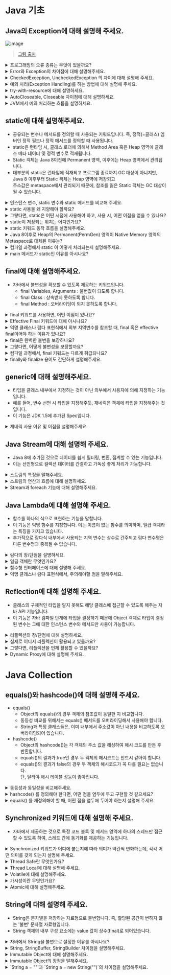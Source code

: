 # Java 기초

## Java의 Exception에 대해 설명해 주세요.

  ![image](https://github.com/HyuckJuneHong/Tech-Interview/assets/31675711/56efe881-6e81-4275-8d1b-d55b7c674c34)
  > [그림 출처](https://velog.io/@agugu95/java-exception-and-error)


  <details>
    <summary>프로그래밍의 오류 종류는 무엇이 있을까요?</summary>

    - 컴파일 에러
      - 컴파일 시 발생하는 에러입니다.
      - 컴파일 단계에서 오류 발견 시, 컴파일러가 에러 메시지를 출력해주는 에러를 말합니다.
    - 런타임 에러
      - 실행 시 발생하는 에러입니다.
      - 컴파일 문제가 없더라도, 프로그램 실행 중에 에러가 발생해 잘못된 결과를 얻거나, 
        외부적인 요인으로 프로그램이 비정상 종료되는 에러를 말합니다.
    - 논리적 에러
      - 실행은 되지만, 의도와 다르게 동작하는 에러입니다.
      - 일종의 버그라고 할 수 있습니다.
      - 실행 및 작동에 아무 문제가 없지만, 결과가 예상과 다른 에러입니다.
  </details>
  <details>
    <summary>Error와 Exception의 차이점에 대해 설명해주세요.</summary>

    자바에서의 오류는 프로그램 실행 중 어떤 원인에 의해 오작동 혹은 비정상 종료되는 경우를 프로그램 오류라고 합니다.
    자바에서 이 오류가 Error(에러)와 Exception(예외)로 나뉘는데, 메모리 부족같은 복구할 수 없는 오류를 에러라고 하고
    NPE와 같이, 예측해서 상황에 맞게 처리할 수 있는 오류를 예외라고 합니다.
    
    - 에러(Error)
      - 시스템이 종료되어야할 수준과 같이 수습할 수 없는 심각한 문제입니다.
      - 이는 개발자가 미리 예측하여 방지할 수 없습니다.
      - Ex) StackOverflowError : 호출의 깊이가 깊어지거나, 재귀가 지속되어 stack overflow 발생 시, 던지는 에러입니다.
      - Ex) OutOfMemoryError : JVM이 할당한 메모리 부족으로 더 이상 객체를 할당할 수 없을 때 던지는 에러입니다.
                               이는, GC에 의해 추가적인 메모리가 확보되지 못하는 상황이기도 합니다.
    - 예외(Exception)
      - 이는 개발자가 미리 예측해서 상황에 맞는 예외처리를 할 수 있습니다.
      - 예외는 오류와 다르게 개발자가 임의로 예외를 던질 수 있습니다.
      - 예외는 RuntimeException과 Exception으로 나뉩니다.
      - Ex) NullPointerException : 객체가 필요한 경우에 null을 사용하려고 시도한 경우 던지는 예외입니다.
      - Ex) IllegalArgumentException : 메서드가 허가되지 않거나 부적절한 Argument를 받았을 때, 던지는 예외입니다.
    
    - 공통점
      - 오류나 예외 모두 Object 클래스를 상속 받는 Throwable 클래스를 상속 받습니다.
      - Throwable 객체는 오류나 예외에 대한 메시지를 담고, 예외가 연결될 때 해당 예외의 정보를 기록합니다.
        이를 위해, Throwable 클래스에는 getMessage()와 printStackTrace() 함수가 구현되어 있습니다.
  </details>
  <details>
    <summary>CheckedException, UncheckedException 의 차이에 대해 설명해 주세요.</summary>

    - CheckedException (컴파일 에외 클래스들)
      - 예외 처리하지 않을 시, 컴파일되지 않기 때문에, 예외 처리가 필수입니다.
      - JVM 외부와 통신(네트워크, 파일 시스템 등) 시, 주로 사용됩니다.
      - RuntimeException을 상속받지 않는 모든 예외를 말합니다.
      - Ex) IOExceptiom, SQLException 등
    - UncheckedException (런타임 예외 클래스들)
      - 예외 처리하지 않아도, 컴파일이 가능합니다.
      - RuntimeException을 상속받는 모든 예외입니다.
      - Ex) NPE, IndexOutOfBoundException 등
  </details>
  <details>
    <summary>예외 처리(Exception Handling)를 하는 방법에 대해 설명해 주세요.</summary>

    - `try-catch`문으로 감싸서 복구 및 전환하거나, Throws로 던져서 회피하여 처리할 수 있습니다.
      1. 예외 복구 전략 : try-catch를 사용해 예외가 발생해도 애플리케이션이 정상적으로 동작할 수 있도록 처리하는 전략
      2. 예외 회피 전략 : 예외 발생 시, throws를 활용해 호출된 부분으로 예외를 던져서 회피하는 전략
      3. 예외 전환 전략 : Checked Exception을 명확하게 어떤 문제가 발생하는 지 Unchecked Exception으로 전환하는 전략
  </details>
  <details>
    <summary>try-with-resource에 대해 설명하세요.</summary>

    try-with-resource는 try 블록이 끝날 때, 자동으로 자원을 해제해주는 기능입니다.

    - 보통 DB, Network, File 등과 같은 자원을 사용 후 자원을 해제해야 하는데, 실수 및 에러로 인해, 자원이 해제되지 않을 수 있습니다.
    - 이 `try-with-resource`문을 이용하면, try 블록이 끝나자마자 자동으로 할당된 자원을 해제해 줍니다.
    - 단, `try-with-resource`을 사용하려면, AutoCloseable 인터페이스를 구현하고 있어야 합니다.

    - 특징
      - 자원 반납에 의해 코드가 복잡해지던 문제를 해결
      - 실수 및 에러로 인해 자원을 반납하지 못하던 문제 해결
      - 에러 스택 트레이스가 누락되던 문제 해결
      - Java 7에 도입
  </details>
  <details>
    <summary>AutoCloseable, Closeable 차이점에 대해 설명하세요.</summary>

    이 둘은 거의 똑같은데, Closeable은 IOException으로 범위가 더 좁습니다. 
    하지만 Closeable이 AutoCLoseable보다 더 오래된 인터페이스입니다.
    때문에, Closeable 인터페이스 부모 인터페이스인 AutoCloseable을 추가함으로써, 
    하위 호환성을 달성함과 동시에 변경 작업에 대한 수고를 덜었습니다.
    만약, Closeable을 부모로 만들었다면, 기존에 이를 사용하던 클래스들을 모두 AutoCloseable로 수정해야 합니다.

    - Closeable
      - backward compatiblity를 유지하기 위해 남아 있습니다.
      - JDK 5에 도입되었습니다.
      - `void close() throws IOException`
      - AutoCloseable의 자식 인터페이스입니다.      
    - AutoCloseable
      - try-with-resources statement를 위해 도입 되었습니다.
      - JDK 7에 도입되었습니다.
      - `void close() throws Exception`
      - Closeable의 부모 인터페이스입니다.
  </details>
  <details>
    <summary>JVM에서 예외 처리하는 흐름을 설명하세요.</summary>

    1. 예외 발생
      - JVM은 예외 객체를 생성하고 예외를 발생시킨 메서드의 호출 스택을 추적합니다.
    2. 예외 객체 전파
      - JVM은 예외를 발생시킨 메서드에서 예외 처리 코드를 찾고, 없는 경우 예외 객체를 호출 스택에서 상위 메서드로 전파합니다.
      - 예외 처리 코드 : 프로그램의 갑작스런 종료를 막고, 정상 실행을 유지할 수 있는 코드, 예를 들어 try-catch
    3. 예외 처리
      - 예외 객체가 상위로 전파되면 catch 블록을 찾고 없다면, 예외를 다시 상위 메서드로 전파합니다.
    4. 예외 처리 실패
       - 상위에서도 catch가 없으면 JVM은 처리하지 못한 것으로 판단하고 해당 예외를 처리할 수 있는 DefaultExceptionHandler를 호출합니다.
    5. DefaultExceptionHandler 실행
       - 예외 객체에 대한 정보, 예외를 처리하거나 스냅샷 정보를 수집해 디버깅을 위한 정보로 제공합니다.   
  </details>

</details>

## static에 대해 설명해주세요.

  - 공유되는 변수나 메서드를 정의할 때 사용되는 키워드입니다. 즉, 정적(=클래스) 멤버인 정적 필드나 정적 메서드를 정의할 때 사용됩니다.
  - static은 런타임 시, 클래스 로더에 의해서 Method Area 혹은 Heap 영역에 클래스 메타 데이터 및 정적 변수로 적재됩니다.
  - Static 객체는 Java 8이전에 Permanent 영역, 이후에는 Heap 영역에서 관리됩니다.
  - 대부분의 static은 런타임에 적재되고 프로그램 종료까지 GC 대상이 아니지만, Java 8 이후부터 Static 객체는 Heap 영역에 저장되고 <br/>
    주소값은 metaspace에서 관리되기 때문에, 참조를 잃은 Static 객체는 GC 대상이 될 수 있습니다.

  <details>
    <summary>인스턴스 변수, static 변수와 static 메서드를 비교해 주세요.</summary>

    - 인스턴스 변수(non-static 변수)
      - 클래스 내에 선언된 변수를 말합니다.
      - 객체 생성 시마다 매번 새로운 변수가 생성됩니다.
      - 클래스 변수와 달리 공유되지 않습니다.
    - static 변수
      - 특정 클래스에서 공용으로 함께 사용할 수 있는 변수를 만들고자 하는 경우 사용됩니다.
      - 힙 영역이 아닌, 메서드 영역에 저장되며, 클래스 당 단 하나만 생성됩니다.
      - 접근의 경우 클래스, 인스턴스 둘 다 가능하지만, 클래스 접근을 권장합니다.
    - static 메서드
      - 인스턴스 변수가 별도로 필요하지 않고, 단순히 기능만 제공할 때 사용됩니다.
      - static 메서드 내에서는 static method와 static 변수만 사용 가능합니다.
  </details>
  <details>
    <summary>static 사용을 왜 지양해야 할까요?</summary>

    - `메모리가 낭비`됩니다.
      - 대부분의 static은 프로그램 실행 시점에 메모리에 할당하며, 프로그램 종료 시점까지 메모리에서 해제되지 않기 때문입니다.
    - `별도의 동기화 전략을 수립`해야 합니다.
      - static은 전역에서 접근이 가능하기 때문입니다.
      - 전역에서 접근 가능하므로, 가변보다는 불변으로 선언하는 것이 좋습니다.
      - 만약, 동시성을 제어해 Thread-safe하게 구현한다면 성능이 떨어지게 됩니다.
    - `런타임 다형성이 불가능`합니다.
      - static으로만 이뤄진 메서드를 사용하는 객체는 메모리를 할당해서 사용하지 않고 해당 메서드에 바로 접근하여 호출하기 때문입니다.
    - `객체 상태를 이용할 수 없습니다.`
      - 대부분 static은 프로그램 실행 시점에 메모리에 올라가므로, 정적 메서드 안에서 초기화되지 않은 필드를 사용하면, 문제가 생길 수 있습니다. 
        즉, 정적 메서드 안에선 정적 변수만 사용할 수 있습니다.
      - 반대로, 정적 메서드가 아닌 일반 메서드들은 객체 내의 상태를 통해 메서드를 구현해줄 수 있으므로 상태에 따라 다양한 구현이 가능합니다.
        즉, 객체 내에 정적 메서드가 많을 수록 외부 값에 의존하는 수동적인 객체가 됩니다.
    - `테스트하기가 어렵습니다.`
      - 정적 변수는 전역으로 관리되기 때문에, 프로그램 전체에서 이 필드에 접근하고 수정할 수 있습니다.
        즉, 해당 필드를 추론하기 어려워 테스트하기가 까다롭습니다.
  </details>
  <details>
    <summary>그렇다면, static은 어떤 시점에 사용해야 하고, 사용 시, 어떤 이점을 얻을 수 있나요?</summary>

    - 자주 사용되는 상수를 정의할 때 사용할 수 있습니다.
      - `private static final` 키워드를 이용해 불변 변수인 상수를 정의하여 메모리를 아낄 수 있습니다.
    - 유틸리티 클래스를 정의할 때 사용할 수 있습니다.
      - 인스턴스 메서드와 인스턴스 변수를 제공하지 않고, 데이터 처리만을 위한 정적 메서드인 유틸리티 클래스를 정의하여 유용하게 사용할 수 있습니다.
      - 즉, 객체 상태가 필요 없고 여러 객체에서 데이터를 처리하는 공통 로직이 필요할 때 사용할 수 있습니다.
      - 예를 들어, Java의 Math Class는 상수 외에 인스턴스 변수가 하나도 없고 오로지 계산을 위한 정적 메서드만 제공합니다.
  </details>
  <details>
    <summary>static이 저장되는 위치는 어디인가요?</summary>

    static으로 선언된 변수는 Class Variables 영역에 저장됩니다.
    만약, final이 함께 사용된다면, Constant Pool에 값이 복사되어 값 조회 시, 바로 조회하기 때문에, 성능을 높여줍니다.

    - Java 8 이전
      - 8 이전의 Heap을 보면 Permanent 영역이 존재하고 이 안에 클래스 메타 데이터, 정적 변수 등이 저장됩니다.
      - 이때, Permanent 영역은 Method Area에 해당하므로 Java 8 이전의 static 변수는 메소드 영역에 저장되는 것이 맞습니다.
    - Java 8 이후
      - 8 이후 힙은 Permanent 영역이 사라지고 해당 영역에서 관리하던 클래스 메타 데이터는 Heap 외부의 Metaspace라는
        네이티브 메모리에 관리되도록 바뀌었고, String Pool과 클래스 정적 변수는 Heap 영역에서 관리되도록 바뀌었습니다.
      - 즉, Java 8 이후부터 static은 Heap 영역에서 관리됩니다. (참고: string pool은 Java 7부터)

    - Permanent 영역
      - 클래스 내부의 메타 데이터를 저장하는 영역
      - Heap 영역에 속하며, Class, Method Meta Data, Static Object, Variable, Constant Pool 등을 관리
      - Java 8 이전에는 Method Area로 사용.
      - Java 8 이후 이 영역은 사라지고 Metaspace 영역으로 대체
    - Metaspace 영역
      - Java 8부터 생긴 영역으로 Permanent 영역이 관리하던 정보를 저장.
      - Permanent 영역과는 다르게 Native Memory 영역으로서 JVM이 아닌 OS에서 관리
      - Method Area이 이 영역에 속한다.

    - Class Metadata
      - Method Area에 저장되는 정보 단위
      - Class Metadata가 저장되는 Method Area(Metaspace)는 Heap 영역에서 관리되기 때문에, 
        static 변수를 참조하지 않는 상황이 오면 GC 대상이 될 수 있습니다.
      - 즉, Class Metadata가 GC 대상이 되면, 자동적으로 static 변수들도 GC 대상이 됩니다.
    - Method Area에 저장되는 정보
      - Type 정보 : name, sub class name, modifier 등
      - Field 정보 : type, modifier 등
      - Method 정보 : Construtor를 포함한 모든 메소드 메타 데이터
      - Runtime Constant Pool : Type, Field, Method의 모든 레퍼런스 정보
                                JVM은 이 영역을 통해, 실제 메모리 상 주소를 찾아 참조합니다.
      - Class Variable : static 키워드로 선언된 변수를 저장합니다. 
                         클래스 변수를 관리하는 곳이기 때문에, 모든 인스턴스에 공유되며 인스턴스 없이 접근이 가능합니다.
                         final static 변수는 상수로 치환되어 Method Area의 Constant Pool에 값을 복사합니다.
                         클래스를 사용하기 이전에 이 변수들은 미리 메모리를 할당 받습니다.
  </details>
  <details>
    <summary>static 키워드 동작 흐름을 설명해주세요.</summary>

    [정리]
      1-1. static만 선언된 경우 Class Variables 영역에 값을 참조합니다.
      1-2. static만 선언된 경우 동시성 이슈가 발생할 수 있습니다.
      1-3. thread-safe하게 한다면 성능 이슈가 발생합니다.
  
      2-1. static과 final로 선언된 경우, Constant pool 영역에 값을 참조합니다.
      2-2. thread-safe하고 성능 이슈도 발생하지 않게 됩니다.

      3-1. Constant Pool에 복사된 값이 수정이 일어나면 Class Metadata를 갱신해야하기 때문에, 가변 변수는 따로 관리합니다.
      3-2. lazy-loading으로 static 변수 초기화 시점을 조절해 메모리를 효율적으로 사용할 수 있습니다.

    [static 키워드만 사용된 변수 호출 동작 흐름]
      - 메모리 할당 및 초기화 단계
        1. 클래스로더에 의해 메모리를 할당받고 static initializer에 의해 값을 초기화합니다.
        2. 메모리 영역의 Class Variable 영역에 변수값이 저장됩니다.
        3. 클래스의 Constant Pool에 Class Variable의 참조 값이 저장됩니다.
      - 호출 단계
        1. Constant Pool의 메모리 공간의 시작 지점을 조회합니다.
        2. Constant Pool에 저장된 참조 값을 읽습니다.
        3. Class Variables에서 실제 값을 읽습니다.
    [static과 final 키워드가 사용된 변수 호출 동작]
      - 메모리 할당 및 초기화 단계
        1. 선언된 변수는 메모리를 할당받고 static initializer에 의해 값을 초기화합니다.
        2. 메모리 영역의 Class Variable 영역에 실제 값이 저장됩니다.
        3. 클래스의 Constant Pool에 Class Variable의 실제 값이 복사됩니다.
      - 호출 단계
        1. Constant Pool의 메모리 공간의 시작 지점을 조회합니다.
        2. Constant Pool에 저장된 실제 값을 읽습니다.
    [왜, 차이가 발생할까?]
      - Constant Pool에 복사된 값을 수정하는 연산이 진행되면, Class Metadata를 갱신해야 하고,
        데이터 정합성을 위해 생기는 락에 의해 성능이 떨어질 수 있기 때문입니다.
      - 즉, 변경 가능성이 있는 변수를 따로 관리한다고 볼 수 있습니다.
    [static 변수가 바로 초기화되지 않는 상황]
      - static 변수들이 초기화되는 시점은 항상 클래스의 인스턴스가 생성되는 시점이라고 볼 수 없습니다.
        즉, static 변수를 Lazy Loading해 효율적으로 메모리를 사용할 수 있습니다.
      - 예를 들어, static 메서드는 호출 시점에 초기화되는 방식을 이용해 static variables가 선언된 inner class 인스턴스 생성을 제어하면,
        static 변수의 초기화 시점을 원하는 순간으로 조절할 수 있습니다.
  </details>
  <details>
    <summary>Java 8이후로 Heap의 Permanent(PermGen) 영역이 Native Memory 영역의 Metaspace로 대체된 이유는? </summary>
    
    - 결론부터 말씀드리면, OOM(OutOfMemory) 에러의 발생 가능성을 줄이기 위해서입니다.
    - PermGen은 고정 메모리 사이즈를 가지고 있기 때문에, MAX 값이 반드시 설정해야 해서 메모리 관리의 불편함이 있었습니다.
      만약, MAX 값을 설정하지 않으면 Default 값이 설정됩니다.
    - 어쨌든, 이 MAX 값을 넘어서는 순간, OOM이 발생하는데, 이 문제점을 해결하기 위해 Metaspace로 대체된 것입니다.
    - Metaspace의 메모리 MAX 값은 기본값이 64 bit Integer의 최댓값이기 때문에, 특별한 경우가 아닌 이상 신경쓰지 않아도 됩니다.
  </details>
  <details>
    <summary>컴파일 과정에서 static 이 어떻게 처리되는지 설명해주세요.</summary>

    - static 키워드가 붙은 멤버는 클래스 로딩 시점(런타임 시점)에 메모리에 할당됩니다.
    - 이는 컴파일 과정에서 이뤄지는 것이 아닌 JVM이 클래스를 로딩하고 초기화하는 과정에서 이뤄집니다.
    - static 키워드가 붙은 멤버는 클래스 레벨에서 관리되기 때문에, 해당 클래스의 모든 인스턴스에서 동일한 멤버에 접근할 수 있습니다.
  </details>
  <details>
    <summary>main 메서드가 static인 이유를 아시나요?</summary>
    
    - 프로그램 실행 순간에 메모리에 할당되어야 하고 GC의 정리 대상이 되어서는 안되기 때문입니다.
  </details>

</details>

## final에 대해 설명해주세요.

  - 자바에서 불변성을 확보할 수 있도록 제공하는 키워드입니다.
    - final Variables, Arguments : 불변값이 되도록 합니다.
    - final Class : 상속받지 못하도록 합니다.
    - final Method : 오버라이딩이 되지 못하도록 합니다.
  
  <details>
    <summary>final 키워드를 사용하면, 어떤 이점이 있나요?</summary>

    - 최초 할당 후 해당 값을 변경할 수 없어 안정성을 높이고, 버그를 방지할 수 있습니다.
  </details>
  <details>
    <summary>Effective Final 키워드에 대해 아시나요?</summary>

    - 변수에 final 키워드를 사용하지 않아도 초기화 후 변경되지 않는 변수라면, 컴파일러가 final 변수로 인식하는 것을 말합니다.
    - 이는 Lambda가 final을 명시하지 않은 지역 변수를 사용할 수 있도록 하기 위해 Java 8이후로 도입된 기능입니다.
  </details>
  <details>
    <summary>익명 클래스나 람다 표현식에서 외부 지역변수를 참조할 때, final 혹은 effective final이어야 하는 이유가 있나요?</summary>

    - 멀티 스레드에서는 지역 변수를 사용하는 스레드와 람다식을 사용하는 스레드가 다를 수 있습니다.
      예를 들어, 지역변수는 클래스 변수나 인스턴스 변수와는 달리, 각 스레드의 스택 프래임에 독립적으로 생성됩니다.
      즉, 다른 스레드를 사용하는 람다식에선 해당 지역변수의 최신값을 동기화할 수 있어서 변경 가능성이 없어야 합니다.
  </details>
  <details>
    <summary>final은 완벽한 불변을 보장하나요?</summary>

    - 아닙니다. final은 변수의 재할당은 막지만, 참조하고 있는 객체 내부 상태의 불변은 보장하지 못합니다.
      예를 들어, final 키워드로 ArrayList 타입의 변수를 선언해도 add() 메서드를 통해 내부에 값을 추가할 수 있습니다.
  </details>
  <details>
    <summary>그렇다면, 어떻게 불변성을 보장할까요?</summary>

    - 객체의 경우에는 생성자를 통해 값을 주입받도록 합니다.
    - 컬렉션의 경우에는 Unmodifiable Collection을 활용하거나 직접 복사해서 사용하는 것도 하나의 방법입니다.
  </details>
  <details>
    <summary>컴파일 과정에서, final 키워드는 다르게 취급되나요?</summary>

    - final 키워드가 붙은 변수는 컴파일러에 의해 한 번만 초기화될 수 있음을 표시하는 것입니다.
      즉, 이는 불변성을 보장하는 키워드입니다. 
    - 예를 들어, 해당 키워드 사용 시, 해당 변수가 한 번 초기화 된 후 다시 값을 변경하는 코드가 있는 지 검사 후,
      있다면 컴파일 에러가 발생합니다.
  </details>
  <details>
    <summary>finally와 finalize 용어도 간단하게 설명해주세요.</summary>

    - finally는 try-catch 블록이 종료될 때, 실행될 코드 블록을 정의하기 위해 사용합니다.
    - finalize는 GC가 더 이상 참조하지 않는 객체를 메모리에서 삭제하겠다고 결정하는 순간 호출됩니다.
  </details>
</details>

## generic에 대해 설명해주세요.

  - 타입을 클래스 내부에서 지정하는 것이 아닌 외부에서 사용자에 의해 지정하는 기능입니다.
  - 예를 들어, 변수 선언 시 타입을 지정해주듯, 재네릭은 객체에 타입을 지정해주는 것입니다.
  - 이 기능은 JDK 1.5에 추가된 Spec입니다.

  <details>
    <summary>제네릭 사용 이유 및 이점믈 설명해주세요.</summary>

    - JDK 1.5 이전에는 여러 타입을 다루기 위해 인수나 반환값으로 Object 타입을 사용했었습니다.
        하지만, 이 방식은 Object 타입 객체를 다시 원하는 타입으로 일일히 타입 변환을 해야하고 
        런타임 에러가 발생할 가능성도 존재했습니다.

    - 컴파일 단계에 타입 검사를 통한 예외 방지
      - 제네릭은 컴파일 시점에서 클래스나 메서드를 정의할 때, 타입 파라미터로 객체의 서브 타입을 지정해줌으로써,
        잘못된 타입이 사용될 수 있는 문제를 컴파일 단계에서 찾을 수 있습니다.
    - 불필요한 캐스팅을 없애 성능 향상
      - 미리 타입을 지정 및 제한해놓기 때문에 형변환의 번거로움을 줄일 수 있습니다.
      - 또한, 타입 검사에 들어가는 메모리를 줄일 수 있고 더불어 가독성도 좋아집니다.
  </details>

</details>

## Java Stream에 대해 설명해 주세요.

  - Java 8에 추가된 것으로 데이터를 쉽게 필터링, 변환, 집계할 수 있는 기능입니다.
  - 이는 선언형으로 컬렉션 데이터를 간결하고 가독성 좋게 처리가 가능합니다.

  <details>
    <summary>스트림의 특징을 말해주세요.</summary>

    - 파이프라이닝
      - 스트림 연산끼리 연결하여 커다란 파이프라인을 구성할 수 있습니다.
      - 대부분의 스트림 연산은 자신을 반환하기 때문에 파이프라이닝이 가능합니다.
    - 내부 반복
      - 명시적으로 반복자를 통해 반복하지 않고, 스트림 내부에서 일어나는 반복을 수행합니다.
      - 즉, for 혹은 while을 사용하지 않아도 됩니다.
  </details>
  <details>
    <summary>스트림의 연산과 흐름에 대해 설명하세요.</summary>

    - 중간 연산
      - 스트림을 연결할 수 있는 연산을 말합니다.
      - Ex) filter, sorted, map 등처럼 다른 스트림을 반환합니다.
    - 최종 연산
      - 스트림을 닫는 연산을 말합니다.
      - Ex) void, array, list 등 스트림 외의 값을 반환합니다.
    - 흐름
      1. 가장 먼저 소스를 지정합니다.
      2. 이후 중간 연산을 연결해 파이프라인을 구성합니다.
      3. 파이프라인을 실행하여 최종 연산으로 결과값을 반환합니다.
  </details>
  <details>
    <summary>Stream과 foreach 기능에 대해 설명해주세요.</summary>

    - 이는 모두 순회하는 기능으로 강제 종료가 불가능합니다.
    - foreach 내부에서 로직이 추가되면 동시성이나 가독성이 떨어집니다.
  </details>

</details>

## Java Lambda에 대해 설명해 주세요.

  - 함수를 하나의 식으로 표현하는 기능을 말합니다.
  - 이 기능은 익명 함수를 지칭합니다. 이는 이름이 없는 함수를 의미하며, 일급 객체라는 특징을 가지고 있습니다.
  - 추가적으로 람다식 내부에서 사용되는 지역 변수는 상수로 간주되고 람다 변수명은 다른 변수명과 중복될 수 없습니다.
  
  <details>
    <summary>람다의 장/단점을 설명하세요.</summary>

    - 장점
      - 코드를 간결하게 만들고 식 자체에 의도가 명확해 가독성을 높입니다.
      - 함수를 만드는 과정없이 한 번에 처리할 수 있어 생산성이 높아집니다.
      - 병렬 프로그래밍에 용이합니다.
    - 단점
      - 만든 함수는 재사용이 불가능합니다.
      - 디버깅이 어렵습니다.
      - 재귀로 만들 경우 부적합합니다.
  </details>
  <details>
    <summary>일급 객체란 무엇인가요?</summary>

    - 다른 객체들이 적용 가능한 연산을 모두 지원하는 객체를 의미합니다. 즉, 함수를 값으로 사용할 수 있어야 합니다.
    - 예를 들어, 변수나 데이터에 담을 수 있고, 파라미터 전달 가능 및 반환값으로 사용이 가능해야 합니다.
  </details>
  <details>
    <summary>함수형 인터페이스에 대해 설명해 주세요.</summary>

    - 함수를 일급 객체처럼 이용할 수 있도록 해주는 어노테이션입니다.
      - Supplier T : 매개변수 없이 반환 값만을 갖는 함수형 인터페이스
      - Consumer T : 객체 T를 받아 사용하며 반환 값이 없는 함수형 인터페이스
      - Function T, R : 객체 T를 받아 처리 후 R로 반환하는 함수형 인터페이스
      - Predicate T : 객체 T를 받아 처리 후 Boolean을 반환하는 함수형 인터페이스
  </details>
  <details>
    <summary>익명 클래스나 람다 표현식에서, 주의해야할 점을 말해주세요.</summary>

    - final이거나 effective final인 경우에만 참조할 수 있습니다.
      그렇지 않은 경우, 동시성 문제가 생길 수 있기 때문에, 컴파일러 단계에서 에러가 발생합니다.
    - 람다 표현식은 익명 클래스 구현체와 달리 쉐도잉하지 않습니다. 
      예를 들어, 익명 클래스는 새로운 영역을 만들지만, 람다는 람다를 감싸고 있는 영역과 같습니다.
  </details>
  

</details>

## Reflection에 대해 설명해 주세요.

  - 클래스의 구체적인 타입을 알지 못해도 해당 클래스에 접근할 수 있도록 해주는 자바 API 기능입니다.
  - 이 기능은 자바 컴파일 단계에 타입을 결정하기 때문에 Object 객체로 타입이 결정된 변수는 그에 대한 인스턴스 변수와 메서드만 사용이 가능합니다.

  <details>
    <summary>리플렉션의 장/단점에 대해 설명하세요.</summary>

    - 장점
      - 런타임 시점에 클래스 인스턴스를 생성하고 접근 제어자와 관계없이, 
        필드와 메서드에 접근해 필요한 작업을 수행할 수 있는 유연성을 가집니다.
    - 단점
      - 캡슐화가 깨집니다.
      - 런타임 시점에 클래스를 분석하기 때문에, 존재하지 않는 클래스명의 경우 실행 시에 오류가 발생합니다.
      - JVM 최적화가 불가능합니다.
        - 일반적으로 메서드는 컴파일 단계에 분석된 클래스를 활용하는데, 리플렉션은 런타임 시점에 클래스를 분석해 속도가 느립니다.
        - JIT 컴파일러는 클래스 타입을 모르기 때문에, 매번 명시된 클래스 타입이 맞는지, 생성자가 존재하는 지 검증해야 합니다.
  </details>
  <details>
    <summary>실제로 어디서 리플렉션이 활용되고 있을까요?</summary>

    - 스프링 컨테이너인 BeanFactory
      - 빈은 애플리케이션 실행 후 런타임에 객체가 호출될 때, 동적으로 객체의 인스턴스를 생성합니다.
      - 예를 들어, 스프링에서 @Controller, @Service 같은 어노테이션을 붙이면 BeanFactory에서 해당 어노테이션이 붙은 클래스를 생성하고 관리합니다.
      - 즉, 리플렉션을 통해 클래스의 인스턴스를 생성하고 필요한 필드를 주입해 BeanFactory에 저장하여 사용하는 것을 알 수 있습니다.
    - Spring Data JPA
      - 리플렉션 API로는 생성자의 인자 정보는 가져올 수 없습니다.
      - 때문에, 리플렉션 API를 활용하는 JPA에서는 동적으로 객체 생성 시, Entity에 기본 생성자가 반드시 있어야만, 객체를 생성할 수 있습니다.
    - Dynamic Proxy
      - Dynamic Proxy는 런타임 시점에 프록시 클래스를 만들어줍니다.
      - Dynamic Proxy는 JDK에서 지원하는 프록시를 생성합니다.
      - Dynamic Proxy는 리플렉션 API를 사용합니다.
      - invocationHandler를 구현한 invoke() 메서드를 정의해야 합니다.
      - 인터페이스가 반드시 있어야 합니다.
  </details>
  <details>
    <summary>그렇다면, 리플렉션을 언제 활용할 수 있을까요? </summary>

    1. 동적으로 클래스를 사용해야 하는 경우
      - 코드 작성 시점에 어떤 클래스를 사용해야할 지 몰라서, 런타임에 클래스를 가져와야하는 상황에 사용할 수 있을 것 같습니다.
      - 예를 들어, 스프링의 어노테이션이 있습니다.
    2. Jackson, GSON 등의 JSON 직렬화 라이브러리
    3. private인 메서드에 대한 테스트 코드를 작성해야 하는 경우
  </details>
  <details>
    <summary>Dynamic Proxy에 대해 설명해 주세요.</summary>

    - 동적으로 프록시 인스턴스를 만들어 등록하는 방법을 말합니다.
    - 이는 InvocationHandler를 구현하여 invoke() 메서드를 오버라이딩하고 method.invoke()를 통해 기존 클래스 메서드를 실행합니다.
    - 동적 프록시는 반드시 타입을 클래스가 아닌 인터페이스를 파라미터로 넣어야 합니다.
  </details>
  
</details>

# Java Collection

## equals()와 hashcode()에 대해 설명해 주세요.

  - equals()
    - Object의 equals()의 경우 객체의 참조값이 동일한 지 비교합니다.
    - 동등성 비교를 위해서는 equals() 메서드를 오버라이딩해서 사용해야 합니다.
    - String과 특정 클래스들은, 이미 내부에서 주소값이 아닌 내용을 비교하도록 오버라이딩되어 있습니다.
  - hashcode()
    - Object의 hashcode()는 각 객체의 주소 값을 해싱하여 해시 코드를 만든 후 반환합니다.
    - equals()의 결과가 true인 경우 두 객체의 해시코드는 반드시 같아야 합니다.
    - equals()의 결과가 false의 경우 두 객체의 해시코드가 꼭 다를 필요는 없습니다. <br/>
      단, 달라야 해시 테이블 성능이 좋아집니다.

  <details>
    <summary>동등성과 동일성을 비교해주세요.</summary>

      - 동일성
        - 객체 주소를 비교합니다.
      - 동등성
        - 값 자체를 비교합니다.
  </details>
  <details>
    <summary>hashcode() 를 정의해야 한다면, 어떤 점을 염두에 두고 구현할 것 같으세요?</summary>

    - equals 비교에 사용되는 핵심 필드들을 이용해 hashcode()를 반환하도록 구현할 것 같습니다.
      - 핵심 필드가 변경되지 않았다면, 해시 코드 값을 일관되게 반환하도록 할 것 같습니다.
      - equals()가 true이면 hashcode() 반환값도 동일하도록 구현할 것 같습니다.
  </details>
  <details>
    <summary>equals() 를 재정의해야 할 때, 어떤 점을 염두에 두어야 하는지 설명해 주세요.</summary>

    1. 반사성) null 이 아닌 모든 참조값 x에 대해 : x.equals(x) == true
    2. 대칭성) null 이 아닌 모든 참조값 x,y에 대해 : x.equals(y) == true -> y.equals(x) == true
    3. 추이성) null 이 아닌 모든 참조값 x,y,z에 대해 : x.eqauls(y) == true && y.equlas(z) == true -> x.eqauls(z) == true
    4. 일관성) null 이 아닌 모든 참조값 x,y에 대해 : 반복해서 호출했을 때, 항상 x.equals(y) == true 또는 x.equals(y) == false
    5. null-아님) null이 아닌 모든 참조값 x, y에 대해 : x.equals(null) == false
  </details>
      

</details>

## Synchronized 키워드에 대해 설명해 주세요.

  - 자바에서 제공하는 것으로 특정 코드 블록 및 메서드 영역에 하나의 스레드만 접근할 수 있도록 하여, 스레드 간에 동기화를 제공하는 기능입니다.


  
  <details>
    <summary>Synchronized 키워드가 어디에 붙는지에 따라 의미가 약간씩 변화하는데, 각각 어떤 의미를 갖게 되는지 설명해 주세요.</summary>

    - 메서드
      - 메서드 전체를 임계 영역으로 지정합니다.
      - 즉, 쓰레드는 해당 키워드가 붙은 메서드가 호출된 시점부터 해당 메서드가 포함된 객체의 락을 얻어, 
        작업을 수행하다가 메서드 종료 시, 락을 반환합니다.
    - 특정 코드 블록
      - 이 블록 영역 안으로 들어가면서 쓰레드는 지정 객체의 락을 얻고 이 블럭을 벗어나면 락을 반환합니다.
  </details>

  <details>
    <summary>Thread Safe란 무엇인가요?</summary>

    - 멀티 쓰레드 프로그래밍에서 여러 스레드로부터 동시에 접근이 이뤄져도 프로그램 실행에 문제가 없는 것을 의미합니다.
    - 이를 위해 한 쓰레드가 특정 작업을 끝마치기 전까지 다른 쓰레드에 의해 방해받지 않도록 임계영역과 잠금 개념이 도입되었습니다.
      - 임계 영역 : 공유 데이터를 사용하는 코드 영역
      - 잠금 : 공유 데이터를 사용하는 코드 영역을 잠금하여 락을 획득
      - 쓰레드 동기화 : 임계 영역 설정 후 락을 획득한 하나의 쓰레드만 영역 내 코드를 수행하고 수행을 마치면 락 반납 후 다음 쓰레드가 락을 획득합니다.
  </details>
  <details>
    <summary>Thread Local에 대해 설명해 주세요. </summary>

    - 스레드 영역에 변수를 설정해 특정 스레드가 실행하는 모든 코드에서 설정된 변수값을 사용할 수 있게 하는 기능입니다.
    - Ex) Spring SecurityContextHolder
  </details>
  <details>
    <summary>Volatile에 대해 설명해주세요.</summary>

    - 원자성은 보장할 수 없지만, 가시성을 보장하는 기능입니다.
  </details>
  <details>
    <summary>가시성이란 무엇인가요?</summary>

    - 가시성
      - 한 쓰레드에서 공유 자원을 변경한 결과가 다른 쓰레드에서 확인할 수 있는 것을 의미합니다.
    - 원자성
      - 명령이 수행되는 동안 다른 쓰레드에서 접근이 불가능하게 만들어 동시 접근 문제를 보장하는 것을 의미합니다.
  </details>
  <details>
    <summary>Atomic에 대해 설명해주세요.</summary>

    - synchronized 키워드의 성능 저하 문제를 해결하기 위해 고안된 방법입니다.
    - 원자성을 보장하는 변수를 의미합니다.
  </details>
  
</details>

## String에 대해 설명해 주세요.

  - String은 문자열을 저장하는 자료형으로 불변합니다. 즉, 할당된 공간이 변하지 않는 '불변' 문자열 자료형입니다.
  - String 객체의 내부 구성 요소에는 value 값이 상수(final)로 되어있습니다.
    
  <details>
    <summary>자바에서 String을 불변으로 설정한 이유를 아시나요?</summary>
    
    - 캐싱
      - String을 불변하게 함으로써 String pool에 각 리터러 문자열의 하나만 저장합니다.
      - 이는 다시 사용하거나 캐싱에 이용 가능하며 이로 인해 힙 공간을 절약할 수 있다는 장점이 있습니다.
    - 보안
      - 예를 들어, 데이터베이스 사용자 이름, 암호는 데이터베이스 연결을 수신하기 위해 문자열로 전달되는데, 
        만일 문자열 값이 변경이 가능하다면 참조 값을 변경하여 보안 문제를 일으킬 수 있습니다.
    - 동기화
      - 불변함으로써, 동시에 실행되는 여러 스레드에서 안정적이게 공유가 가능합니다.
  </details>
  <details>
    <summary>String, StringBuffer, StringBuilder 차이점을 설명해주세요.</summary>

    - String
      - String 클래스는 Immutable Object입니다.
      - 문자열을 연결하거나 수정할 때마다 새로운 String 객체가 생성되므로 메모리 사용량이 증가할 수 있습니다.
      - 불변 객체이기 때문에, 멀티스레드 환경에서 안전합니다.
    - StringBuilder
      - String과 같이 문자열을 다루지만, 객체 공간이 부족해지는 경우 버퍼 크기를 유연하게 늘려주는 Mutable Object입니다.
      - 내부 버퍼에 문자열을 저장하고 그 안에서 추가, 삭제, 삭제 작업을 할 수 있습니다.
      - 한 번 생성 시, 불변 특성으로 인해 매 연산마다, 새로운 인스턴스를 생성하는 String과 달리 가변성을 가지기 때문에, 동일 객채 내에서 크기 변경이 가능합니다.
      - String은 euqals()로 값 비교가 가능하지만 이는 equals를 오버라이딩하지 않아 비교가 불가능합니다. 즉, toString()으로 꺼낸 후 비교해야 합니다.
      - 멀티스레드 환경에서 안전하지 않지만, 단일 스레드 환경에서는 StringBuffer보다 StringBuilder를 사용하는 것이 더 효율적입니다.
    - StringBuffer    
      - String과 같이 문자열을 다루지만, 객체 공간이 부족해지는 경우 버퍼 크기를 유연하게 늘려주는 Mutable Object입니다.
      - 내부 버퍼에 문자열을 저장하고 그 안에서 추가, 삭제, 삭제 작업을 할 수 있습니다.
      - 한 번 생성 시, 불변 특성으로 인해 매 연산마다, 새로운 인스턴스를 생성하는 String과 달리 가변성을 가지기 때문에, 동일 객채 내에서 크기 변경이 가능합니다.
      - String은 euqals()로 값 비교가 가능하지만 이는 equals를 오버라이딩하지 않아 비교가 불가능합니다. 즉, toString()으로 꺼낸 후 비교해야 합니다.
      - 메서드 내에서 synchronized 키워드를 사용해 동기화를 지원하기 때문에, 멀티스레드 환경에서 안전하게 사용할 수 있습니다.
  </details>
  <details>
    <summary>Immutable Object에 대해 설명해주세요.</summary>

    - 객체 생성 이후 내부 상태가 변하지 않는, 변경할 수 없는 객체를 의미합니다.
    - 대표적으로 String, Integer, Wrapper 클래스가 있습니다.
    - 불변 객체는 내부 상태를 변경하는 메서드를 제공하지 않거나 방어적 복사를 통해 데이터를 제공합니다.
  </details>
  <details>
    <summary>Immutable Object의 장점을 말해주세요.</summary>

    - Thread-safe하여 동기화를 고려하지 않아도 됩니다.
    - 값이 덮어씌워지는 문제가 없고 항상 동일한 값 보장합니다.
    - 내부 상태의 변경이 없기 때문에 Cache, Map, Set 등의 요소로 활용하기에 적합합니다.
    - 요소가 변경되지 않기 때문에 갱신 작업이 필요 없습니다.
    - 외부에서 객체에 대해 변경할 수 없기에 안정성이 높고 신뢰성이 높습니다.
    - 가비지 컬렉션의 성능을 높일 수 있음.
    
    [Oracle]
      - 객체 생성에 대한 비용은 과대 평가 되고 있습니다. -> 불변 객체를 이용한 효율로 충분히 상쇄 가능합니다.
      - 불변 객체를 새로 생성한다 해서 GC에서 생명주기가 짧은 객체를 처리하는 것은 부담되지 않는 일입니다.
      - 불변 객체를 이용하면 불변객체 내부의 객체에 대해서는 GC 스캔 대상에 제외됩니다.
  </details>
  <details>
    <summary>`String a = ""`과 `String a = new String("")`의 차이점을 설명해주세요.</summary>

    - 리터럴 방식 : String a = ""
      - 이 방식으로 생성할 경우 Method Area 안의 Constant Pool에 저장되며,
        동일한 문자열 리터럴이 여러 곳에 사용되어도 하나의 인스턴스만 존재합니다.
    - 생성자 방식 : new String("")
      - 이 방식은 새로운 객체가 생성되므로 Constant Pool이 아닌 Heap 영역에 새로운 객체가 할당되는 방식이기 때문에,
        성능상 좋지 못합니다.
  </details>


</details>
